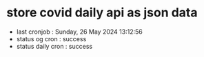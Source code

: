 # store covid daily api as json data

- last cronjob : Sunday, 26 May 2024 13:12:56
- status og cron : success
- status daily cron : success
      
      
